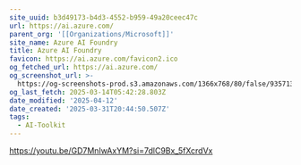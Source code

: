 ```yaml
---
site_uuid: b3d49173-b4d3-4552-b959-49a20ceec47c
url: https://ai.azure.com/
parent_org: '[[Organizations/Microsoft]]'
site_name: Azure AI Foundry
title: Azure AI Foundry
favicon: https://ai.azure.com/favicon2.ico
og_fetched_url: https://ai.azure.com/
og_screenshot_url: >-
  https://og-screenshots-prod.s3.amazonaws.com/1366x768/80/false/935713f09405db4ef84c80af81c06e5719410c09c160606da1320fa4b4d5f789.jpeg
og_last_fetch: 2025-03-14T05:42:28.803Z
date_modified: '2025-04-12'
date_created: '2025-03-31T20:44:50.507Z'
tags:
  - AI-Toolkit
---
```
































https://youtu.be/GD7MnIwAxYM?si=7dlC9Bx_5fXcrdVx
